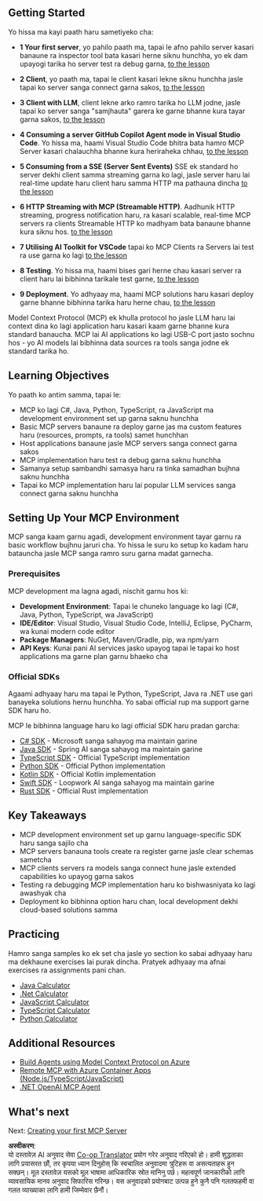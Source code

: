 <!--
CO_OP_TRANSLATOR_METADATA:
{
  "original_hash": "9191921de355cd9c8f46ebe21bdd52fd",
  "translation_date": "2025-06-12T23:26:34+00:00",
  "source_file": "03-GettingStarted/README.md",
  "language_code": "ne"
}
-->
## Getting Started  

Yo hissa ma kayi paath haru sametiyeko cha:

- **1 Your first server**, yo pahilo paath ma, tapai le afno pahilo server kasari banaune ra inspector tool bata kasari herne siknu hunchha, yo ek dam upayogi tarika ho server test ra debug garna, [to the lesson](/03-GettingStarted/01-first-server/README.md)

- **2 Client**, yo paath ma, tapai le client kasari lekne siknu hunchha jasle tapai ko server sanga connect garna sakos, [to the lesson](/03-GettingStarted/02-client/README.md)

- **3 Client with LLM**, client lekne arko ramro tarika ho LLM jodne, jasle tapai ko server sanga "samjhauta" garera ke garne bhanne kura tayar garna sakos, [to the lesson](/03-GettingStarted/03-llm-client/README.md)

- **4 Consuming a server GitHub Copilot Agent mode in Visual Studio Code**. Yo hissa ma, haami Visual Studio Code bhitra bata hamro MCP Server kasari chalauchha bhanne kura heriraheka chhau, [to the lesson](/03-GettingStarted/04-vscode/README.md)

- **5 Consuming from a SSE (Server Sent Events)** SSE ek standard ho server dekhi client samma streaming garna ko lagi, jasle server haru lai real-time update haru client haru samma HTTP ma pathauna dincha [to the lesson](/03-GettingStarted/05-sse-server/README.md)

- **6 HTTP Streaming with MCP (Streamable HTTP)**. Aadhunik HTTP streaming, progress notification haru, ra kasari scalable, real-time MCP servers ra clients Streamable HTTP ko madhyam bata banaune bhanne kura siknu hos. [to the lesson](/03-GettingStarted/06-http-streaming/README.md)

- **7 Utilising AI Toolkit for VSCode** tapai ko MCP Clients ra Servers lai test ra use garna ko lagi [to the lesson](/03-GettingStarted/07-aitk/README.md)

- **8 Testing**. Yo hissa ma, haami bises gari herne chau kasari server ra client haru lai bibhinna tarikale test garne, [to the lesson](/03-GettingStarted/08-testing/README.md)

- **9 Deployment**. Yo adhyaay ma, haami MCP solutions haru kasari deploy garne bhanne bibhinna tarika haru herne chau, [to the lesson](/03-GettingStarted/09-deployment/README.md)


Model Context Protocol (MCP) ek khulla protocol ho jasle LLM haru lai context dina ko lagi application haru kasari kaam garne bhanne kura standard banaucha. MCP lai AI applications ko lagi USB-C port jasto sochnu hos - yo AI models lai bibhinna data sources ra tools sanga jodne ek standard tarika ho.

## Learning Objectives

Yo paath ko antim samma, tapai le:

- MCP ko lagi C#, Java, Python, TypeScript, ra JavaScript ma development environment set up garna saknu hunchha
- Basic MCP servers banaune ra deploy garne jas ma custom features haru (resources, prompts, ra tools) samet hunchhan
- Host applications banaune jasle MCP servers sanga connect garna sakos
- MCP implementation haru test ra debug garna saknu hunchha
- Samanya setup sambandhi samasya haru ra tinka samadhan bujhna saknu hunchha
- Tapai ko MCP implementation haru lai popular LLM services sanga connect garna saknu hunchha

## Setting Up Your MCP Environment

MCP sanga kaam garnu agadi, development environment tayar garnu ra basic workflow bujhnu jaruri cha. Yo hissa le suru ko setup ko kadam haru batauncha jasle MCP sanga ramro suru garna madat garnecha.

### Prerequisites

MCP development ma lagna agadi, nischit garnu hos ki:

- **Development Environment**: Tapai le chuneko language ko lagi (C#, Java, Python, TypeScript, wa JavaScript)
- **IDE/Editor**: Visual Studio, Visual Studio Code, IntelliJ, Eclipse, PyCharm, wa kunai modern code editor
- **Package Managers**: NuGet, Maven/Gradle, pip, wa npm/yarn
- **API Keys**: Kunai pani AI services jasko upayog tapai le tapai ko host applications ma garne plan garnu bhaeko cha

### Official SDKs

Agaami adhyaay haru ma tapai le Python, TypeScript, Java ra .NET use gari banayeka solutions hernu hunchha. Yo sabai official rup ma support garne SDK haru ho.

MCP le bibhinna language haru ko lagi official SDK haru pradan garcha:
- [C# SDK](https://github.com/modelcontextprotocol/csharp-sdk) - Microsoft sanga sahayog ma maintain garine
- [Java SDK](https://github.com/modelcontextprotocol/java-sdk) - Spring AI sanga sahayog ma maintain garine
- [TypeScript SDK](https://github.com/modelcontextprotocol/typescript-sdk) - Official TypeScript implementation
- [Python SDK](https://github.com/modelcontextprotocol/python-sdk) - Official Python implementation
- [Kotlin SDK](https://github.com/modelcontextprotocol/kotlin-sdk) - Official Kotlin implementation
- [Swift SDK](https://github.com/modelcontextprotocol/swift-sdk) - Loopwork AI sanga sahayog ma maintain garine
- [Rust SDK](https://github.com/modelcontextprotocol/rust-sdk) - Official Rust implementation

## Key Takeaways

- MCP development environment set up garnu language-specific SDK haru sanga sajilo cha
- MCP servers banauna tools create ra register garne jasle clear schemas sametcha
- MCP clients servers ra models sanga connect hune jasle extended capabilities ko upayog garna sakos
- Testing ra debugging MCP implementation haru ko bishwasniyata ko lagi awashyak cha
- Deployment ko bibhinna option haru chan, local development dekhi cloud-based solutions samma

## Practicing

Hamro sanga samples ko ek set cha jasle yo section ko sabai adhyaay haru ma dekhaune exercises lai purak dincha. Pratyek adhyaay ma afnai exercises ra assignments pani chan.

- [Java Calculator](./samples/java/calculator/README.md)
- [.Net Calculator](../../../03-GettingStarted/samples/csharp)
- [JavaScript Calculator](./samples/javascript/README.md)
- [TypeScript Calculator](./samples/typescript/README.md)
- [Python Calculator](../../../03-GettingStarted/samples/python)

## Additional Resources

- [Build Agents using Model Context Protocol on Azure](https://learn.microsoft.com/azure/developer/ai/intro-agents-mcp)
- [Remote MCP with Azure Container Apps (Node.js/TypeScript/JavaScript)](https://learn.microsoft.com/samples/azure-samples/mcp-container-ts/mcp-container-ts/)
- [.NET OpenAI MCP Agent](https://learn.microsoft.com/samples/azure-samples/openai-mcp-agent-dotnet/openai-mcp-agent-dotnet/)

## What's next

Next: [Creating your first MCP Server](/03-GettingStarted/01-first-server/README.md)

**अस्वीकरण**:  
यो दस्तावेज़ AI अनुवाद सेवा [Co-op Translator](https://github.com/Azure/co-op-translator) प्रयोग गरेर अनुवाद गरिएको हो। हामी शुद्धताका लागि प्रयासरत छौं, तर कृपया ध्यान दिनुहोस् कि स्वचालित अनुवादमा त्रुटिहरू वा असत्यताहरू हुन सक्छन्। मूल दस्तावेज़ यसको मूल भाषामा आधिकारिक स्रोत मानिनु पर्छ। महत्वपूर्ण जानकारीको लागि व्यावसायिक मानव अनुवाद सिफारिस गरिन्छ। यस अनुवादको प्रयोगबाट उत्पन्न हुने कुनै पनि गलतफहमी वा गलत व्याख्याका लागि हामी जिम्मेवार छैनौं।